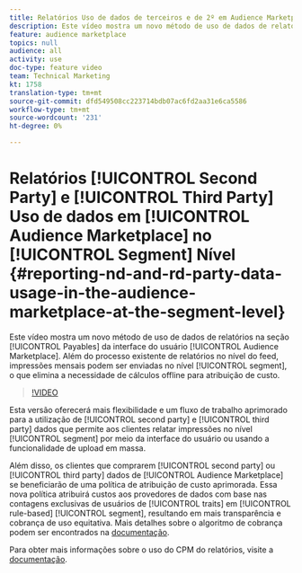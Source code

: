 ```yaml
---
title: Relatórios Uso de dados de terceiros e de 2º em Audience Marketplace no nível do segmento
description: Este vídeo mostra um novo método de uso de dados de relatórios na seção do Payables da interface do usuário do Audience Marketplace. Além do processo existente de relatórios no nível do feed, impressões mensais podem ser enviadas no nível do segmento, o que elimina a necessidade de cálculos offline para atribuição de custos.
feature: audience marketplace
topics: null
audience: all
activity: use
doc-type: feature video
team: Technical Marketing
kt: 1758
translation-type: tm+mt
source-git-commit: dfd549508cc223714bdb07ac6fd2aa31e6ca5586
workflow-type: tm+mt
source-wordcount: '231'
ht-degree: 0%

---
```



# Relatórios [!UICONTROL Second Party] e [!UICONTROL Third Party] Uso de dados em [!UICONTROL Audience Marketplace] no [!UICONTROL Segment] Nível {#reporting-nd-and-rd-party-data-usage-in-the-audience-marketplace-at-the-segment-level}

Este vídeo mostra um novo método de uso de dados de relatórios na seção [!UICONTROL Payables] da interface do usuário [!UICONTROL Audience Marketplace]. Além do processo existente de relatórios no nível do feed, impressões mensais podem ser enviadas no nível [!UICONTROL segment], o que elimina a necessidade de cálculos offline para atribuição de custo.

>[!VIDEO](https://video.tv.adobe.com/v/25522/?quality=12)

Esta versão oferecerá mais flexibilidade e um fluxo de trabalho aprimorado para a utilização de [!UICONTROL second party] e [!UICONTROL third party] dados que permite aos clientes relatar impressões no nível [!UICONTROL segment] por meio da interface do usuário ou usando a funcionalidade de upload em massa.

Além disso, os clientes que comprarem [!UICONTROL second party] ou [!UICONTROL third party] dados de [!UICONTROL Audience Marketplace] se beneficiarão de uma política de atribuição de custo aprimorada. Essa nova política atribuirá custos aos provedores de dados com base nas contagens exclusivas de usuários de [!UICONTROL traits] em [!UICONTROL rule-based] [!UICONTROL segment], resultando em mais transparência e cobrança de uso equitativa. Mais detalhes sobre o algoritmo de cobrança podem ser encontrados na [documentação](https://experiencecloud.adobe.com/resources/help/en_US/aam/marketplace_cpm_billing.html).

Para obter mais informações sobre o uso do CPM do relatórios, visite a [documentação](https://experiencecloud.adobe.com/resources/help/en_US/aam/t_marketplace_report_cpm_usage.html).